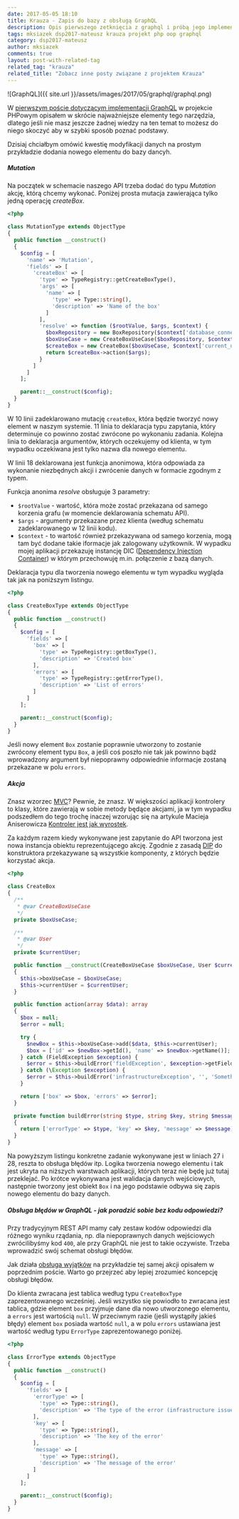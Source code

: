 ```yaml
---
date: 2017-05-05 18:10
title: Krauza - Zapis do bazy z obsługą GraphQL 
description: Opis pierwszego zetknięcia z graphql i próbą jego implementacji w projekcie php
tags: mksiazek dsp2017-mateusz krauza projekt php oop graphql
category: dsp2017-mateusz
author: mksiazek
comments: true
layout: post-with-related-tag
related_tag: "krauza"
related_title: "Zobacz inne posty związane z projektem Krauza"
---
```


![GraphQL]({{ site.url }}/assets/images/2017/05/graphql/graphql.png)

W [pierwszym poście dotyczącym implementacji GraphQL](/2017/04/23/kruaza-graphql-start.html) w projekcie PHPowym opisałem
w skrócie najważniejsze elementy tego narzędzia, dlatego jeśli nie masz jeszcze żadnej wiedzy na ten temat to możesz do
niego skoczyć aby w szybki sposób poznać podstawy.

Dzisiaj chciałbym omówić kwestię modyfikacji danych na prostym przykładzie dodania nowego elementu do bazy dancyh. 

##### Mutation
Na początek w schemacie naszego API trzeba dodać do typu *Mutation* akcję, którą chcemy wykonać. Poniżej prosta mutacja
zawierająca tylko jedną operację *createBox*.
~~~php
<?php

class MutationType extends ObjectType
{
  public function __construct()
  {
    $config = [
      'name' => 'Mutation',
      'fields' => [
        'createBox' => [
          'type' => TypeRegistry::getCreateBoxType(),
          'args' => [
            'name' => [
              'type' => Type::string(),
              'description' => 'Name of the box'
            ]
          ],
          'resolve' => function ($rootValue, $args, $context) {
            $boxRepository = new BoxRepository($context['database_connection']);
            $boxUseCase = new CreateBoxUseCase($boxRepository, $context['id_policy']);
            $createBox = new CreateBox($boxUseCase, $context['current_user']);
            return $createBox->action($args);
          }
        ]
      ]
    ];

    parent::__construct($config);
  }
}
~~~
W 10 linii zadeklarowano mutację `createBox`, która będzie tworzyć nowy element w naszym systemie. 11 linia to deklaracja
typu zapytania, który determinuje co powinno zostać zwrócone po wykonaniu zadania. Kolejna linia to deklaracja argumentów,
których oczekujemy od klienta, w tym wypadku oczekiwana jest tylko nazwa dla nowego elementu.

W linii 18 deklarowana jest funkcja anonimowa, która odpowiada za wykonanie niezbędnych akcji i zwrócenie danych
w formacie zgodnym z typem.

Funkcja anonima *resolve* obsługuje 3 parametry:
* `$rootValue` - wartość, która może zostać przekazana od samego korzenia grafu (w momencie deklarowania schematu API).
* `$args` - argumenty przekazane przez klienta (według schematu zadeklarowanego w 12 linii kodu).
* `$context` - to wartość również przekazywana od samego korzenia, mogą tam być dodane takie iformacje jak zalogowany
użytkownik. W wypadku mojej aplikacji przekazuję instancję DIC ([Dependency Injection Container](https://pimple.sensiolabs.org/))
w którym przechowuję m.in. połączenie z bazą danych. 

Deklaracja typu dla tworzenia nowego elementu w tym wypadku wygląda tak jak na poniższym listingu.
~~~php
<?php

class CreateBoxType extends ObjectType
{
  public function __construct()
  {
    $config = [
      'fields' => [
        'box' => [
          'type' => TypeRegistry::getBoxType(),
          'description' => 'Created box'
        ],
        'errors' => [
          'type' => TypeRegistry::getErrorType(),
          'description' => 'List of errors'
        ]
      ]
    ];

    parent::__construct($config);
  }
}
~~~
Jeśli nowy element `Box` zostanie poprawnie utworzony to zostanie zwrócony element typu `Box`, a jeśli coś poszło nie tak
jak powinno bądź wprowadzony argument był niepoprawny odpowiednie informacje zostaną przekazane w polu `errors`.

##### Akcja
Znasz wzorzec [MVC](https://pl.wikipedia.org/wiki/Model-View-Controller)? Pewnie, że znasz. W większości aplikacji
kontrolery to klasy, które zawierają w sobie metody będące akcjami, ja w tym wypadku podszedłem do tego trochę inaczej
wzorując się na artykule Macieja Aniserowicza [Kontroler jest jak wyrostek](http://devstyle.pl/2016/04/28/kontroler-jest-jak-wyrostek/).

Za każdym razem kiedy wykonywane jest zapytanie do API tworzona jest nowa instancja obiektu reprezentującego akcję.
Zgodnie z zasadą [DIP](https://en.wikipedia.org/wiki/Dependency_inversion_principle) do konstruktora przekazywane są
wszystkie komponenty, z których będzie korzystać akcja. 

~~~php
<?php

class CreateBox
{
  /**
   * @var CreateBoxUseCase
   */
  private $boxUseCase;

  /**
   * @var User
   */
  private $currentUser;

  public function __construct(CreateBoxUseCase $boxUseCase, User $currentUser)
  {
    $this->boxUseCase = $boxUseCase;
    $this->currentUser = $currentUser;
  }

  public function action(array $data): array
  {
    $box = null;
    $error = null;

    try {
      $newBox = $this->boxUseCase->add($data, $this->currentUser);
      $box = ['id' => $newBox->getId(), 'name' => $newBox->getName()];
    } catch (FieldException $exception) {
      $error = $this->buildError('fieldException', $exception->getFieldName(), $exception->getMessage());
    } catch (\Exception $exception) {
      $error = $this->buildError('infrastructureException', '', 'Something went wrong, try again.');
    }

    return ['box' => $box, 'errors' => $error];
  }

  private function buildError(string $type, string $key, string $message): array
  {
    return ['errorType' => $type, 'key' => $key, 'message' => $message];
  }
}
~~~

Na powyższym listingu konkretne zadanie wykonywane jest w liniach 27 i 28, reszta to obsługa błędów itp. Logika
tworzenia nowego elementu i tak jest ukryta na niższych warstwach aplikacji, których teraz nie będę już tutaj przeklejać.
Po krótce wykonywana jest walidacja danych wejściowych, następnie tworzony jest obiekt `Box` i na jego podstawie
odbywa się zapis nowego elementu do bazy danych.

##### Obsługa błędów w GraphQL - jak poradzić sobie bez kodu odpowiedzi?
Przy tradycyjnym REST API mamy cały zestaw kodów odpowiedzi dla różnego wyniku rządania, np. dla niepoprawnych danych
wejściowych zwrócilibyśmy kod `400`, ale przy GraphQL nie jest to takie oczywiste. Trzeba wprowadzić swój schemat obsługi
błędów.

Jak działa [obsługa wyjątków](/dsp2017-mateusz/2017/04/30/kruaza-obsluga-wyjatkow.html) na przykładzie tej samej akcji
opisałem w poprzednim poście. Warto go przejrzeć aby lepiej zrozumieć koncepcję obsługi błędów.

Do klienta zwracana jest tablica według typu `CreateBoxType` zaprezentowanego wcześniej. Jeśli wszystko się powiodło to
zwracana jest tablica, gdzie element `box` przyjmuje dane dla nowo utworzonego elementu, a `errors` jest wartością `null`.
W przeciwnym razie (jeśli wystąpiły jakieś błędy) element `box` posiada wartość `null`, a w polu `errors` ustawiana
jest wartość według typu `ErrorType` zaprezentowanego poniżej.

~~~php
<?php

class ErrorType extends ObjectType
{
  public function __construct()
  {
    $config = [
      'fields' => [
        'errorType' => [
          'type' => Type::string(),
          'description' => 'The type of the error (infrastructure issue or breaking the domain contract)'
        ],
        'key' => [
          'type' => Type::string(),
          'description' => 'The key of the error'
        ],
        'message' => [
          'type' => Type::string(),
          'description' => 'The message of the error'
        ]
      ]
    ];

    parent::__construct($config);
  }
}
~~~
